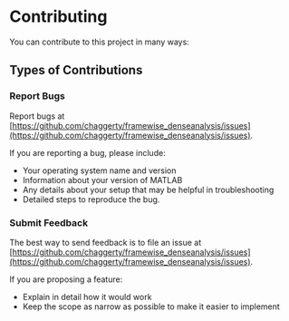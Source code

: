 # Contributing
You can contribute to this project in many ways:

## Types of Contributions

### Report Bugs
Report bugs at [https://github.com/chaggerty/framewise_denseanalysis/issues](https://github.com/chaggerty/framewise_denseanalysis/issues).

If you are reporting a bug, please include:
* Your operating system name and version
* Information about your version of MATLAB
* Any details about your setup that may be helpful in troubleshooting
* Detailed steps to reproduce the bug.

### Submit Feedback
The best way to send feedback is to file an issue at [https://github.com/chaggerty/framewise_denseanalysis/issues](https://github.com/chaggerty/framewise_denseanalysis/issues).

If you are proposing a feature:
* Explain in detail how it would work
* Keep the scope as narrow as possible to make it easier to implement
